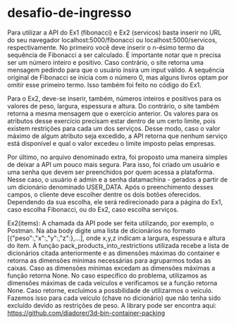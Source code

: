 # desafio-de-ingresso
Para utilizar a API do Ex1 (fibonacci) e Ex2 (servicos) basta inserir no URL do seu navegador localhost:5000/fibonacci ou localhost:5000/servicos, respectivamente.
No primeiro você deve inserir o n-ésimo termo da sequência de Fibonacci a ser calculado.
É importante notar que n precisa ser um número inteiro e positivo. Caso contrário, o site retorna uma mensagem pedindo para que o usuário insira um input válido.
A sequência original de Fibonacci se inicia com o número 0, mas alguns livros optam por omitir esse primeiro termo. Isso também foi feito no código do Ex1.

Para o Ex2, deve-se inserir, também, números inteiros e positivos para os valores de peso, largura, espessura e altura. Do contrário, o site também retorna a mesma mensagem que o exercício anterior.
Os valores para os atributos desse exercício precisam estar dentro de um certo limite, pois existem restrições para cada um dos serviços. Desse modo, caso o valor máximo de algum atributo seja excedido, a API retorna que nenhum serviço está disponível e qual o valor excedeu o limite imposto pelas empresas.

Por último, no arquivo denominado extra, foi proposto uma maneira simples de deixar a API um pouco mais segura. Para isso, foi criado um usuário e uma senha que devem ser preenchidos por quem acessa a plataforma. Nesse caso, o usuário é admin e a senha datamachina - gerados a partir de um dicionário denominado USER_DATA.
Após o preenchimento desses campos, o cliente deve escolher dentre os dois botões oferecidos. Dependendo da sua escolha, ele será redirecionado para a página do Ex1, caso escolha Fibonacci, ou do Ex2, caso escolha serviços.

Ex2(items): A chamada da API pode ser feita utilizando, por exemplo, o Postman. Na aba body digite uma lista de dicionários no formato [{"peso":,"x":,"y":,"z":},...], onde x,y,z indicam a largura, espessura e altura do item.
A função pack_products_into_restrictions utilizada recebe a lista de dicionários citada anteriormente e as dimensões máximas do container e retorna as dimensões mínimas necessárias para agruparmos todas as caixas. Caso as dimensões mínimas excedam as dimensões máximas a função retorna None.
No caso específico do problema, utilizamos as dimensões máximas de cada veículos e verificamos se a função retorna None. Caso retorne, excluimos a possbilidade de utilizarmos o veículo. Fazemos isso para cada veículo (chave no dicionário) que não tenha sido excluído devido as restrições de peso.
A library pode ser encontra aqui: https://github.com/diadorer/3d-bin-container-packing
